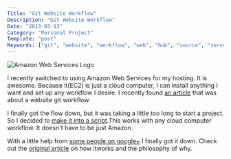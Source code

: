 ```yaml
---
Title: "Git Website Workflow"
Description: "Git Website Workflow"
Date: "2013-03-13"
Category: "Personal Project"
Template: "post"
Keywords: ["git", "website", "workflow", "web", "hub", "source", "server", "version", "control", "aws", "amazon web services", "bash", "shell", "scripting"]
---
```


<div class="center">
  <img alt="Amazon Web Services Logo" src="/images/awslogo.png">
</div>

I recently switched to using Amazon Web Services for my hosting. It is awesome. Because it(EC2) is just a cloud computer, I can install anything I want and set up any workflow I desire. I recently found [an article](http://goo.gl/0L3E6 "A web-focused Git workflow") that was about a website git workflow.

I finally got the flow down, but it was taking a little too long to start a project. So I decided to [make it into a script](https://github.com/james2doyle/git-website-workflow "git-websit-workflow bash script").This works with any cloud computer workflow. It doesn't have to be just Amazon.

With a little help from [some people on google+](https://plus.google.com/109231487156400680487/postsWzueZxHuP7b "google plus bash community post") I finally got it down. Check out the [original article](http://goo.gl/0L3E6 "A web-focused Git workflow") on how itworks and the philosophy of why.
